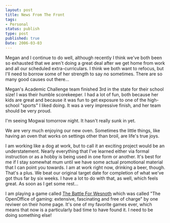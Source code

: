 ```yaml
---
layout: post
title: News From The Front
tags:
- Personal
status: publish
type: post
published: true
Date: 2006-03-03
---
```


Megan and I continue to do well, although recently I think we've both been so exhausted that we aren't doing a great deal after we get home from work and all our scheduled extra-curriculars.  I think we both want to refocus, but I'll need to borrow some of her strength to say no sometimes.  There are so many good causes out there...


Megan's Academic Challenge team finished 3rd in the state for their school size!  I was their humble scorekeeper.  I had a lot of fun, both because her kids are great and because it was fun to get exposure to one of the high-school "sports" I liked doing.  It was a very impressive finish, and her team should be very proud.

I'm seeing Mogwai tomorrow night.  It hasn't really sunk in yet.

We are very much enjoying our new oven.  Sometimes the little things, like having an oven that works on settings other than broil, are life's true joys.

I am working like a dog at work, but to call it an exciting project would be an understatement.  Nearly everything that I've learned either via formal instruction or as a hobby is being used in one form or another.  It's best for me if I stay somewhat mum until we have some actual promotional material that I can point you towards.   I am at work right now, drinking a beer, though.  That's a plus.  We beat our original target date for completion of what we've got thus far by six weeks.  I have a lot to do with that, as well, which feels great.  As soon as I get some rest...

I am playing a game called [The Battle For Wesnoth](http://www.wesnoth.org/) which was called "The OpenOffice of gaming: extensive, fascinating and free of charge" by one reviwer on their home page.  It's one of my favorite games ever, which means that now is a particularly bad time to have found it.  I need to be doing something else!

